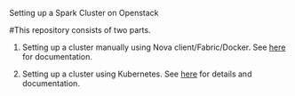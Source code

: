 Setting up a Spark Cluster on Openstack

#This repository consists of two parts.

1)  Setting up a cluster manually using Nova client/Fabric/Docker. See [here](https://github.com/sahandha/SparkClusterKubernetes/tree/master/ManualClusterSetup) for documentation.  

2)  Setting up a cluster using Kubernetes. See [here](https://github.com/sahandha/SparkClusterKubernetes/tree/master/KubernetesCluster) for details and documentation.
